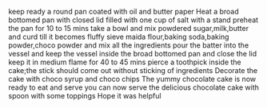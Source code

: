 keep ready a round pan coated with oil and butter paper
Heat a broad bottomed pan with closed lid filled with one cup of salt with a stand
preheat the pan for 10 to 15 mins
take a bowl and mix powdered sugar,milk,butter and curd till it becomes fluffy
sieve maida flour,baking soda,baking powder,choco powder and mix all the ingredients
pour the batter into the vessel and keep the vessel inside the broad bottomed pan and close the lid
keep it in medium flame for 40 to 45 mins
pierce a toothpick inside the cake;the stick should come out without sticking of ingredients
Decorate the cake with choco syrup and choco chips
The yummy chocolate cake is now ready to eat and serve
you can now serve the delicious chocolate cake with spoon with some toppings
Hope it was helpful